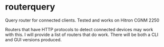# routerquery
Query router for connected clients. Tested and works on Hitron CGNM 2250


Routers that have HTTP protocols to detect connected devices may work with this.  I will provide a list of routers that do work. There will be both a CLI and GUI versions produced.
